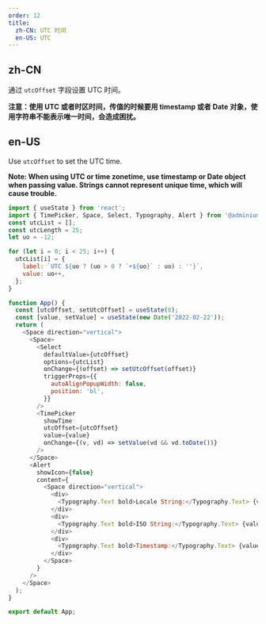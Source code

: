 ```yaml
---
order: 12
title:
  zh-CN: UTC 时间
  en-US: UTC
---
```


## zh-CN

通过 `utcOffset` 字段设置 UTC 时间。

**注意：使用 UTC 或者时区时间，传值的时候要用 timestamp 或者 Date 对象，使用字符串不能表示唯一时间，会造成困扰。**

## en-US

Use `utcOffset` to set the UTC time.

**Note: When using UTC or time zonetime, use timestamp or Date object when passing value. Strings cannot represent unique time, which will cause trouble.**

```js
import { useState } from 'react';
import { TimePicker, Space, Select, Typography, Alert } from '@adminium/ui';
const utcList = [];
const utcLength = 25;
let uo = -12;

for (let i = 0; i < 25; i++) {
  utcList[i] = {
    label: `UTC ${uo ? (uo > 0 ? `+${uo}` : uo) : ''}`,
    value: uo++,
  };
}

function App() {
  const [utcOffset, setUtcOffset] = useState(0);
  const [value, setValue] = useState(new Date('2022-02-22'));
  return (
    <Space direction="vertical">
      <Space>
        <Select
          defaultValue={utcOffset}
          options={utcList}
          onChange={(offset) => setUtcOffset(offset)}
          triggerProps={{
            autoAlignPopupWidth: false,
            position: 'bl',
          }}
        />
        <TimePicker
          showTime
          utcOffset={utcOffset}
          value={value}
          onChange={(v, vd) => setValue(vd && vd.toDate())}
        />
      </Space>
      <Alert
        showIcon={false}
        content={
          <Space direction="vertical">
            <div>
              <Typography.Text bold>Locale String:</Typography.Text> {value.toLocaleString('en-US')}
            </div>
            <div>
              <Typography.Text bold>ISO String:</Typography.Text> {value.toISOString()}
            </div>
            <div>
              <Typography.Text bold>Timestamp:</Typography.Text> {value.valueOf()}
            </div>
          </Space>
        }
      />
    </Space>
  );
}

export default App;
```
